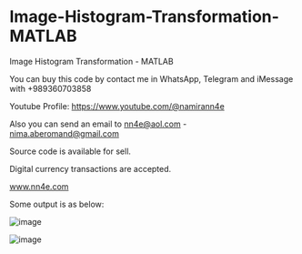 # Image-Histogram-Transformation-MATLAB
Image Histogram Transformation - MATLAB

You can buy this code by contact me in WhatsApp, Telegram and iMessage with +989360703858

Youtube Profile: https://www.youtube.com/@namirann4e

Also you can send an email to nn4e@aol.com - nima.aberomand@gmail.com

Source code is available for sell.

Digital currency transactions are accepted.

www.nn4e.com

Some output is as below:

![image](https://github.com/user-attachments/assets/c32d7d50-8503-404f-8178-b018f3c83b34)

![image](https://github.com/user-attachments/assets/5c16486c-47b9-4520-8437-cb0ef441111f)
